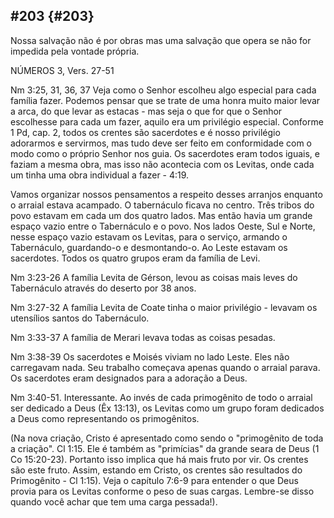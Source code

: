 ## #203 {#203}

Nossa salvação não é por obras mas uma salvação que opera se não for impedida pela vontade própria.

NÚMEROS 3, Vers. 27-51

Nm 3:25, 31, 36, 37 Veja como o Senhor escolheu algo especial para cada família fazer. Podemos pensar que se trate de uma honra muito maior levar a arca, do que levar as estacas - mas seja o que for que o Senhor escolhesse para cada um fazer, aquilo era um privilégio especial. Conforme 1 Pd, cap. 2, todos os crentes são sacerdotes e é nosso privilégio adorarmos e servirmos, mas tudo deve ser feito em conformidade com o modo como o próprio Senhor nos guia. Os sacerdotes eram todos iguais, e faziam a mesma obra, mas isso não acontecia com os Levitas, onde cada um tinha uma obra individual a fazer - 4:19.

Vamos organizar nossos pensamentos a respeito desses arranjos enquanto o arraial estava acampado. O tabernáculo ficava no centro. Três tribos do povo estavam em cada um dos quatro lados. Mas então havia um grande espaço vazio entre o Tabernáculo e o povo. Nos lados Oeste, Sul e Norte, nesse espaço vazio estavam os Levitas, para o serviço, armando o Tabernáculo, guardando-o e desmontando-o. Ao Leste estavam os sacerdotes. Todos os quatro grupos eram da família de Levi.

Nm 3:23-26 A família Levita de Gérson, levou as coisas mais leves do Tabernáculo através do deserto por 38 anos.

Nm 3:27-32 A família Levita de Coate tinha o maior privilégio - levavam os utensílios santos do Tabernáculo.

Nm 3:33-37 A família de Merari levava todas as coisas pesadas.

Nm 3:38-39 Os sacerdotes e Moisés viviam no lado Leste. Eles não carregavam nada. Seu trabalho começava apenas quando o arraial parava. Os sacerdotes eram designados para a adoração a Deus.

Nm 3:40-51\. Interessante. Ao invés de cada primogênito de todo o arraial ser dedicado a Deus (Êx 13:13), os Levitas como um grupo foram dedicados a Deus como representando os primogênitos.

(Na nova criação, Cristo é apresentado como sendo o &quot;primogênito de toda a criação&quot;. Cl 1:15\. Ele é também as &quot;primícias&quot; da grande seara de Deus (1 Co 15:20-23). Portanto isso implica que há mais fruto por vir. Os crentes são este fruto. Assim, estando em Cristo, os crentes são resultados do Primogênito - Cl 1:15). Veja o capítulo 7:6-9 para entender o que Deus provia para os Levitas conforme o peso de suas cargas. Lembre-se disso quando você achar que tem uma carga pessada!).